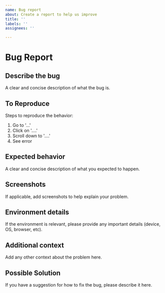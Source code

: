 ```yaml
---
name: Bug report
about: Create a report to help us improve
title: ''
labels: ''
assignees: ''

---
```


# Bug Report

## Describe the bug
A clear and concise description of what the bug is.

## To Reproduce
Steps to reproduce the behavior:
1. Go to '...'
2. Click on '....'
3. Scroll down to '....'
4. See error 

## Expected behavior
A clear and concise description of what you expected to happen.

## Screenshots
If applicable, add screenshots to help explain your problem.

## Environment details
If the environment is relevant, please provide any important details (device, OS, browser, etc).

## Additional context
Add any other context about the problem here.

## Possible Solution
If you have a suggestion for how to fix the bug, please describe it here.
